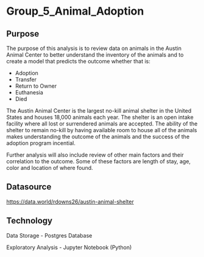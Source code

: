 # Group_5_Animal_Adoption

## Purpose

The purpose of this analysis is to review data on animals in the Austin Animal Center to better understand the inventory of the animals and to create a model that predicts the outcome whether that is:

- Adoption
- Transfer
- Return to Owner
- Euthanesia
- Died

The Austin Animal Center is the largest no-kill animal shelter in the United States and houses 18,000 animals each year.  The shelter is an open intake facility where all lost or surrendered animals are accepted.  The ability of the shelter to remain no-kill by having available room to house all of the animals makes understanding the outcome of the animals and the success of the adoption program incential.

Further analysis will also include review of other main factors and their correlation to the outcome.  Some of these factors are length of stay, age, color and location of where found.

## Datasource
https://data.world/rdowns26/austin-animal-shelter

## Technology
Data Storage - Postgres Database

Exploratory Analysis - Jupyter Notebook (Python)
